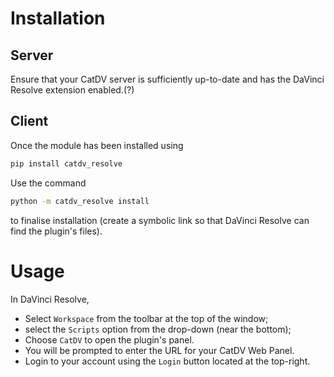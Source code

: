 # Installation
## Server
Ensure that your CatDV server is sufficiently up-to-date and has the DaVinci Resolve extension enabled.(?)

## Client
Once the module has been installed using
```bash
pip install catdv_resolve
```
Use the command
```bash
python -m catdv_resolve install
```
to finalise installation (create a symbolic link so that DaVinci Resolve can find the plugin's files).

# Usage
In DaVinci Resolve, 
- Select `Workspace` from the toolbar at the top of the window;
- select the `Scripts` option from the drop-down (near the bottom); 
- Choose `CatDV` to open the plugin's panel.
- You will be prompted to enter the URL for your CatDV Web Panel.
- Login to your account using the `Login` button located at the top-right.